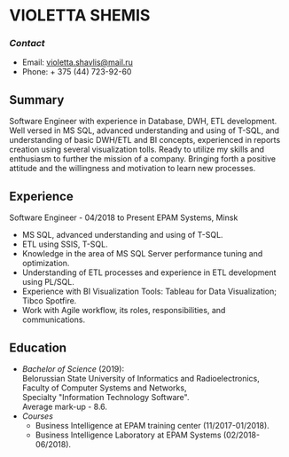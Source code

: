 # **VIOLETTA SHEMIS**

### *Contact*
* Email: violetta.shavlis@mail.ru
* Phone: + 375 (44) 723-92-60

## **Summary**
Software Engineer with experience in Database, DWH, ETL development. Well versed in MS SQL, advanced understanding and using of T-SQL, and understanding of basic DWH/ETL and BI concepts, experienced in reports creation using several visualization tolls. Ready to utilize my skills and enthusiasm to further the mission of a company. Bringing forth a positive attitude and the willingness and motivation to learn new processes.

## **Experience**
Software Engineer - 04/2018 to Present
EPAM Systems, Minsk
* MS SQL, advanced understanding and using of T-SQL.
* ETL using SSIS, T-SQL. 
* Knowledge in the area of MS SQL Server performance tuning and optimization.
* Understanding of ETL processes and experience in ETL development using PL/SQL.
* Experience with BI Visualization Tools: Tableau for Data Visualization; Tibco Spotfire.
* Work with Agile workflow, its roles, responsibilities, and communications.

## **Education**
* *Bachelor of Science* (2019): \
Belorussian State University of Informatics and Radioelectronics, \
Faculty of Computer Systems and Networks, \
Specialty "Information Technology Software". \
Average mark-up - 8.6.
* *Courses*
  * Business Intelligence at EPAM training center (11/2017-01/2018).
  * Business Intelligence Laboratory at EPAM Systems (02/2018-06/2018). 

